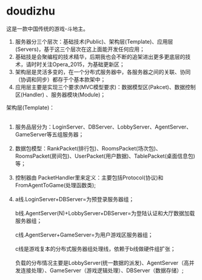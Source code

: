 # doudizhu

这是一款中国传统的游戏-斗地主。 <br>
1. 服务器分三个层次：基础技术(Public)、架构层(Template)、应用层(Servers)，基于这三个层次在这上面能开发任何应用； <br>
2. 基础技是会聚编程的技术精华，后期我也会不断的追架进出更多更底层的技术，请时时关注Opera_2015，为基础更新区； <br>
3. 架构层是灵活多变的，在一个分布式服务器中，各服务器之间的关联、协同（协调和同步）都存于个基本款架中；   <br>
4. 应用层主要是实现三个要求(MVC模型要求)：数据模型区(Pakcet)、数据控制区(Handler) 、服务器模块(Module)；  <br>

  
架构层(Template)：<br><br>
1. 服务品层分为：LoginServer、DBServer、LobbyServer、AgentServer、GameServer等五组服务器； <br><br>
2. 数据包模型：RankPacket(排行包)、RoomsPacket(场次包)、RoomsPacket(房间包)、UserPacket(用户数据)、TablePacket(桌面信息包)等； <br><br>
3. 控制器由 PacketHandler里来定义：主要包括Protocol(协议)和FromAgentToGame(处理函数类); <br><br>
4. a线.LoginServer+DBServer=为预登录服务器组； <br><br>
  b线.AgentServer(N)+LobbyServer+DBServer=为登陆认证和大厅数据加载服务器组； <br><br>
  c线.AgentServer+GameServer=为用户游戏区服务器组； <br><br>
  c线是游戏复本的分布式服务器组处理线，依赖于b线做硬件组扩张； <br><br>
  负载的分布情况主要是LobbyServer(统一数据的派发)、AgentServer（高并发连接处理）、GameServer（游戏逻辑处理）、DBServer（数据存储）; <br><br>

